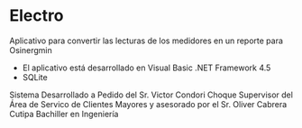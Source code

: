 # Electro

Aplicativo para convertir las lecturas de los medidores en un reporte para Osinergmin

- El aplicativo está desarrollado en Visual Basic .NET Framework 4.5
- SQLite

Sistema Desarrollado a Pedido del Sr. Victor Condori Choque Supervisor del Área de Servico 
de Clientes Mayores y asesorado por el Sr. Oliver Cabrera Cutipa Bachiller en Ingeniería
